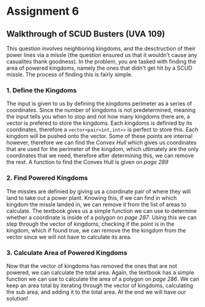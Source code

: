# Assignment 6

## Walkthrough of SCUD Busters (UVA 109)

This question involves neighboring kingdoms, and the desctruction of their power lines via a missle (the question ensured us that it wouldn't cause any casualites thank goodness). In the problem, you are tasked with finding the area of powered kingdoms, namely the ones that didn't get hit by a SCUD missle. The process of finding this is fairly simple. 

### 1. Define the Kingdoms

The input is given to us by defining the kingdoms perimeter as a series of coordinates. Since the number of kingdoms is not predetermined, meaning the input tells you when to stop and not how many kingdoms there are, a vector is prefered to store the kingdoms. Each kingdoms is definied by its coordinates, therefore a `vector<pair<int,int>>` is perfect to store this. Each kingdom will be pushed onto the vector. Some of these points are internal however, therefore we can find the _Convex Hull_ which gives us coordinates that are used for the perimeter of the kingdom, which ultimately are the only coordinates that we need, therefore after determining this, we can remove the rest. A function to find the Convex Hull is given on *page 289*

### 2. Find Powered Kingdoms

The missles are definied by giving us a coordinate pair of where they will land to take out a power plant. Knowing this, if we can find in which kingdom the missle landed in, we can remove it from the list of areas to calculate. The textbook gives us a simple function we can use to determine whether a coordinate is inside of a polygon on *page 287*. Using this we can step through the vector of kingdoms, checking if the point is in the kingdom, which if found true, we can remove the the kingdom from the vector since we will not have to calculate its area.

### 3. Calculate Area of Powered Kingdoms

Now that the vector of kingdoms has removed the ones that are not powered, we can calculate the total area. Again, the textbook has a simple function we can use to calculate the area of a polygon on *page 286*. We can keep an area total by iterating through the vector of kingdoms, calculating the sub area, and adding it to the total area. At the end we will have our solution!